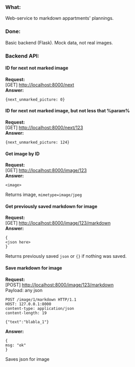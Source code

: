 ### What:  

Web-service to markdown appartments' plannings.  

### Done:  
Basic backend (Flask). Mock data, not real images.

### Backend API:  

#### ID for next not marked image 
**Request:**   
[GET] [http://localhost:8000/next](http://localhost:8000/next)  
**Answer:**  

	{next_unmarked_picture: 0}


#### ID for next not marked image, but not less that %param%
**Request:**  
[GET] [http://localhost:8000/next/123](http://localhost:8000/next/123)  
**Answer:**  

	{next_unmarked_picture: 124}

#### Get image by ID

**Request:**  
[GET] [http://localhost:8000/image/123](http://localhost:8000/image/123)  
**Answer:**  

	<image>

Returns image, `mimetype=image/jpeg`  

#### Get previously saved markdown for image

**Request:**  
[GET] [http://localhost:8000/image/123/markdown](http://localhost:8000/image/123/markdown)  
**Answer:**  

	{
	<json here>
	}

Returns previously saved `json` or `{}` if nothing was saved.

#### Save markdown for image

**Request:**  
[POST] [http://localhost:8000/image/123/markdown](http://localhost:8000/image/123/markdown)  
Payload: any json

	POST /image/1/markdown HTTP/1.1
	HOST: 127.0.0.1:8000
	content-type: application/json
	content-length: 19
	
	{"text":"blabla_1"}
	

**Answer:**  

	{
	msg: "ok"
	}

Saves json for image
